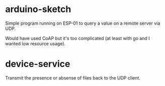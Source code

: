 
arduino-sketch
==============

Simple program running on ESP-01 to query a value
on a remote server via UDP.

Would have used CoAP but it's too complicated (at least
with go and I wanted low resource usage).


device-service
==============

Transmit the presence or absense of files back to the
UDP client.
